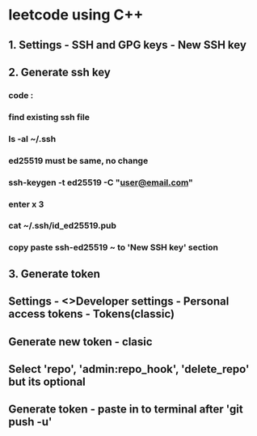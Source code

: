# leetcode using C++  

## 1. Settings - SSH and GPG keys - New SSH key

## 2. Generate ssh key

### code :
### find existing ssh file
### ls -al ~/.ssh 
### ed25519 must be same, no change
### ssh-keygen -t ed25519 -C "user@email.com"
### enter x 3
### cat ~/.ssh/id_ed25519.pub
### copy paste ssh-ed25519 ~ to 'New SSH key' section

## 3. Generate token

## Settings - <>Developer settings - Personal access tokens - Tokens(classic)
## Generate new token - clasic 
## Select 'repo', 'admin:repo_hook', 'delete_repo' but its optional
## Generate token - paste in to terminal after 'git push -u'
